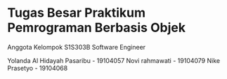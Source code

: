 # Tugas Besar Praktikum Pemrograman Berbasis Objek


Anggota Kelompok
S1S303B Software Engineer

Yolanda Al Hidayah Pasaribu - 19104057
Novi rahmawati - 19104079
Nike Prasetyo - 19104068
